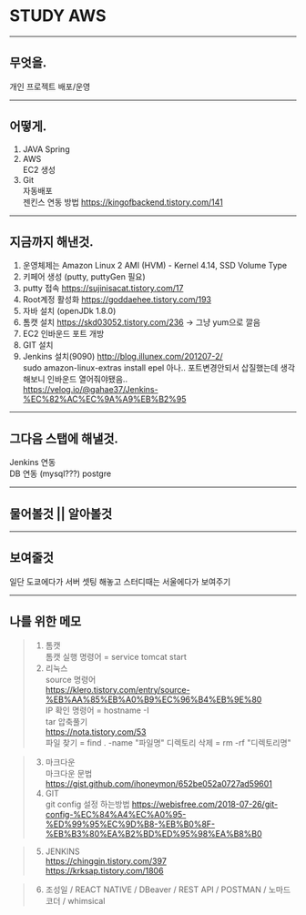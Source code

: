 # STUDY AWS

---

## 무엇을.
개인 프로젝트 배포/운영

---

## 어떻게.
1. JAVA Spring
2. AWS   
    EC2 생성
3. Git   
    자동배포    
    젠킨스 연동 방법 https://kingofbackend.tistory.com/141

---

## 지금까지 해낸것.
1. 운영체제는 Amazon Linux 2 AMI (HVM) - Kernel 4.14, SSD Volume Type
2. 키페어 생성 (putty, puttyGen 필요)
3. putty 접속 https://sujinisacat.tistory.com/17
4. Root계정 활성화 https://goddaehee.tistory.com/193
5. 자바 설치 (openJDk 1.8.0)
6. 톰캣 설치 https://skd03052.tistory.com/236 -> 그냥 yum으로 깔음   
7. EC2 인바운드 포트 개방
8. GIT 설치
9. Jenkins 설치(9090) http://blog.illunex.com/201207-2/   
     sudo amazon-linux-extras install epel
    아나.. 포트변경안되서 삽질했는데 생각해보니 인바운드 열어줘야됐음..   
    https://velog.io/@gahae37/Jenkins-%EC%82%AC%EC%9A%A9%EB%B2%95



---

## 그다음 스탭에 해낼것.
Jenkins 연동   
DB 연동 (mysql???)
postgre





---

## 물어볼것 || 알아볼것 


---

## 보여줄것
일단 도쿄에다가 서버 셋팅 해놓고 스터디때는 서울에다가 보여주기

---

## 나를 위한 메모   

> 1.  톰캣   
>  톰캣 실행 명령어 = service tomcat start    
> 2. 리눅스   
>   source 명령어   
    https://klero.tistory.com/entry/source-%EB%AA%85%EB%A0%B9%EC%96%B4%EB%9E%80   
>   IP 확인 명령어 = hostname -I   
>   tar 압축풀기    
    https://nota.tistory.com/53   
>   파일 찾기 = find . -name "파일명"
>   디렉토리 삭제 = rm -rf "디렉토리명"

> 3. 마크다운   
>   마크다운 문법    
    https://gist.github.com/ihoneymon/652be052a0727ad59601
> 4. GIT    
   git config 설정 하는방법 https://webisfree.com/2018-07-26/git-config-%EC%84%A4%EC%A0%95-%ED%99%95%EC%9D%B8-%EB%B0%8F-%EB%B3%80%EA%B2%BD%ED%95%98%EA%B8%B0
   

> 5. JENKINS   
    https://chinggin.tistory.com/397   
    https://krksap.tistory.com/1806

> 6. 조성일 / REACT NATIVE / DBeaver / REST API / POSTMAN / 노마드코더 / whimsical